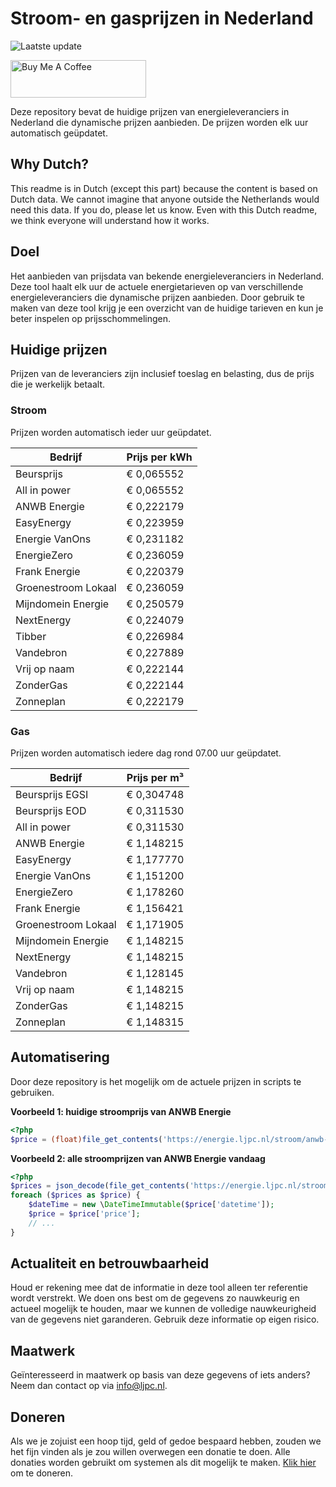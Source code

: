 # Stroom- en gasprijzen in Nederland

![Laatste update](https://img.shields.io/badge/laatste%20update-2025--10--20%2014%3A00%20CET-brightgreen)

<a href="https://www.buymeacoffee.com/Lars-" target="_blank"><img src="https://cdn.buymeacoffee.com/buttons/v2/default-orange.png" alt="Buy Me A Coffee" height="60" style="height: 60px !important;width: 217px !important;" ></a>

Deze repository bevat de huidige prijzen van energieleveranciers in Nederland die dynamische prijzen aanbieden. De prijzen worden elk uur automatisch geüpdatet.

## Why Dutch?

This readme is in Dutch (except this part) because the content is based on Dutch data. We cannot imagine that anyone outside the Netherlands would need this data. If you do, please let us know. Even with this Dutch readme, we think
everyone will understand how it works.

## Doel

Het aanbieden van prijsdata van bekende energieleveranciers in Nederland. Deze tool haalt elk uur de actuele energietarieven op van verschillende energieleveranciers die dynamische prijzen aanbieden. Door gebruik te maken van deze tool
krijg je een overzicht van de huidige tarieven en kun je beter inspelen op prijsschommelingen.

## Huidige prijzen

Prijzen van de leveranciers zijn inclusief toeslag en belasting, dus de prijs die je werkelijk betaalt.

### Stroom

Prijzen worden automatisch ieder uur geüpdatet.

 Bedrijf | Prijs per kWh 
---------|---------------
Beursprijs | € 0,065552
All in power | € 0,065552
ANWB Energie | € 0,222179
EasyEnergy | € 0,223959
Energie VanOns | € 0,231182
EnergieZero | € 0,236059
Frank Energie | € 0,220379
Groenestroom Lokaal | € 0,236059
Mijndomein Energie | € 0,250579
NextEnergy | € 0,224079
Tibber | € 0,226984
Vandebron | € 0,227889
Vrij op naam | € 0,222144
ZonderGas | € 0,222144
Zonneplan | € 0,222179


### Gas

Prijzen worden automatisch iedere dag rond 07.00 uur geüpdatet.

 Bedrijf | Prijs per m³ 
---------|--------------
Beursprijs EGSI | € 0,304748
Beursprijs EOD | € 0,311530
All in power | € 0,311530
ANWB Energie | € 1,148215
EasyEnergy | € 1,177770
Energie VanOns | € 1,151200
EnergieZero | € 1,178260
Frank Energie | € 1,156421
Groenestroom Lokaal | € 1,171905
Mijndomein Energie | € 1,148215
NextEnergy | € 1,148215
Vandebron | € 1,128145
Vrij op naam | € 1,148215
ZonderGas | € 1,148215
Zonneplan | € 1,148315


## Automatisering

Door deze repository is het mogelijk om de actuele prijzen in scripts te gebruiken.

**Voorbeeld 1: huidige stroomprijs van ANWB Energie**

```php
<?php
$price = (float)file_get_contents('https://energie.ljpc.nl/stroom/anwb-energie-nu.txt');

```

**Voorbeeld 2: alle stroomprijzen van ANWB Energie vandaag**

```php
<?php
$prices = json_decode(file_get_contents('https://energie.ljpc.nl/stroom/all-in-power-vandaag.json'),true);
foreach ($prices as $price) {
    $dateTime = new \DateTimeImmutable($price['datetime']);
    $price = $price['price'];
    // ...
}
```

## Actualiteit en betrouwbaarheid

Houd er rekening mee dat de informatie in deze tool alleen ter referentie wordt verstrekt. We doen ons best om de gegevens zo nauwkeurig en actueel mogelijk te houden, maar we kunnen de volledige nauwkeurigheid van de gegevens niet
garanderen. Gebruik deze informatie op eigen risico.

## Maatwerk

Geïnteresseerd in maatwerk op basis van deze gegevens of iets anders? Neem dan contact op
via [info@ljpc.nl](mailto:info@ljpc.nl?subject=Energie%20prijzen).

## Doneren

Als we je zojuist een hoop tijd, geld of gedoe bespaard hebben, zouden we het fijn vinden als je zou willen overwegen een
donatie te doen. Alle donaties worden gebruikt om systemen als dit mogelijk te
maken. [Klik hier](https://www.buymeacoffee.com/Lars-) om te doneren.
